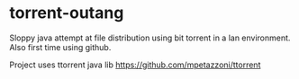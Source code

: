 # torrent-outang
Sloppy java attempt at file distribution using bit torrent in a lan environment. Also first time using github.

Project uses ttorrent java lib https://github.com/mpetazzoni/ttorrent 
